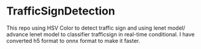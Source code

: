 # TrafficSignDetection
This repo using HSV Color to detect traffic sign and using lenet model/ advance lenet model to classifier trafficsign in real-time conditional. I have converted h5 format to onnx format to make it faster.
